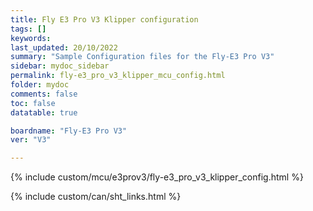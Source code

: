 ```yaml
---
title: Fly E3 Pro V3 Klipper configuration
tags: []
keywords: 
last_updated: 20/10/2022
summary: "Sample Configuration files for the Fly-E3 Pro V3"
sidebar: mydoc_sidebar
permalink: fly-e3_pro_v3_klipper_mcu_config.html
folder: mydoc
comments: false
toc: false
datatable: true

boardname: "Fly-E3 Pro V3" 
ver: "V3" 

---
```


{% include custom/mcu/e3prov3/fly-e3_pro_v3_klipper_config.html %}

{% include custom/can/sht_links.html %}
